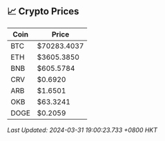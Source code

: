 ## 📈 Crypto Prices

| Coin | Price |
| ---- | ----- |
| BTC | $70283.4037 |
| ETH | $3605.3850 |
| BNB | $605.5784 |
| CRV | $0.6920 |
| ARB | $1.6501 |
| OKB | $63.3241 |
| DOGE | $0.2059 |

_Last Updated: 2024-03-31 19:00:23.733 +0800 HKT_